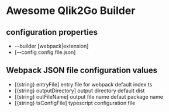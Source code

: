 # Awesome Qlik2Go Builder

## configuration properties
* --builder [webpack|extension]
* [--config config.file.json]

## Webpack JSON file configuration values
* [{string} entryFile] entry file for webpack default index.ts
* [{string} outputDirectory] output directory default dist
* [{string} outFileName]  output file name defaut package name
* [{string} tsConfigFile] typescript configuration file
